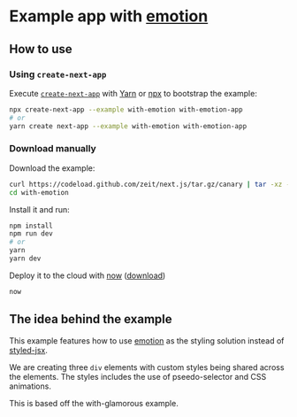 # Example app with [emotion](https://github.com/tkh44/emotion)

## How to use

### Using `create-next-app`

Execute [`create-next-app`](https://github.com/segmentio/create-next-app) with [Yarn](https://yarnpkg.com/lang/en/docs/cli/create/) or [npx](https://github.com/zkat/npx#readme) to bootstrap the example:

```bash
npx create-next-app --example with-emotion with-emotion-app
# or
yarn create next-app --example with-emotion with-emotion-app
```

### Download manually

Download the example:

```bash
curl https://codeload.github.com/zeit/next.js/tar.gz/canary | tar -xz --strip=2 next.js-canary/examples/with-emotion
cd with-emotion
```

Install it and run:

```bash
npm install
npm run dev
# or
yarn
yarn dev
```

Deploy it to the cloud with [now](https://zeit.co/now) ([download](https://zeit.co/download))

```bash
now
```

## The idea behind the example

This example features how to use [emotion](https://github.com/tkh44/emotion) as the styling solution instead of [styled-jsx](https://github.com/zeit/styled-jsx).

We are creating three `div` elements with custom styles being shared across the elements. The styles includes the use of pseedo-selector and CSS animations.


This is based off the with-glamorous example.